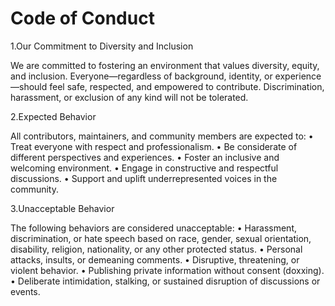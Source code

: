 # Code of Conduct

1.Our Commitment to Diversity and Inclusion

We are committed to fostering an environment that values diversity, equity, and inclusion. Everyone—regardless of background, identity, or experience—should feel safe, respected, and empowered to contribute. Discrimination, harassment, or exclusion of any kind will not be tolerated.

2.Expected Behavior

All contributors, maintainers, and community members are expected to:
 • Treat everyone with respect and professionalism.
 • Be considerate of different perspectives and experiences.
 • Foster an inclusive and welcoming environment.
 • Engage in constructive and respectful discussions.
 • Support and uplift underrepresented voices in the community.

3.Unacceptable Behavior

The following behaviors are considered unacceptable:
 • Harassment, discrimination, or hate speech based on race, gender, sexual orientation, disability, religion, nationality, or any other protected status.
 • Personal attacks, insults, or demeaning comments.
 • Disruptive, threatening, or violent behavior.
 • Publishing private information without consent (doxxing).
 • Deliberate intimidation, stalking, or sustained disruption of discussions or events.